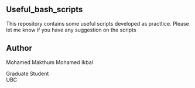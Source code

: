 Useful_bash_scripts
-------------------

 This repository contains some useful scripts developed as practtice. Please let me know if you have any suggestion on the scripts
 
 
 Author
---------

 Mohamed Makthum Mohamed Ikbal 
 
 Graduate Student  
 UBC
